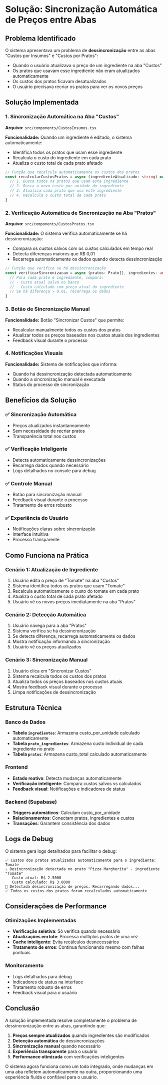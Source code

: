 # Solução: Sincronização Automática de Preços entre Abas

## Problema Identificado

O sistema apresentava um problema de **dessincronização** entre as abas "Custos por Insumos" e "Custos por Pratos":

- Quando o usuário atualizava o preço de um ingrediente na aba "Custos"
- Os pratos que usavam esse ingrediente não eram atualizados automaticamente
- Os custos dos pratos ficavam desatualizados
- O usuário precisava recriar os pratos para ver os novos preços

## Solução Implementada

### 1. **Sincronização Automática na Aba "Custos"**

**Arquivo:** `src/components/CustosInsumos.tsx`

**Funcionalidade:** Quando um ingrediente é editado, o sistema automaticamente:
- Identifica todos os pratos que usam esse ingrediente
- Recalcula o custo do ingrediente em cada prato
- Atualiza o custo total de cada prato afetado

```typescript
// Função que recalcula automaticamente os custos dos pratos
const recalcularCustosPratos = async (ingredienteAtualizado: string) => {
  // 1. Busca todos os pratos que usam este ingrediente
  // 2. Busca o novo custo por unidade do ingrediente
  // 3. Atualiza cada prato que usa este ingrediente
  // 4. Recalcula o custo total de cada prato
}
```

### 2. **Verificação Automática de Sincronização na Aba "Pratos"**

**Arquivo:** `src/components/CustosPratos.tsx`

**Funcionalidade:** O sistema verifica automaticamente se há dessincronização:
- Compara os custos salvos com os custos calculados em tempo real
- Detecta diferenças maiores que R$ 0,01
- Recarrega automaticamente os dados quando detecta dessincronização

```typescript
// Função que verifica se há dessincronização
const verificarSincronizacao = async (pratos: Prato[], ingredientes: any[]) => {
  // Para cada prato e ingrediente, compara:
  // - Custo atual salvo no banco
  // - Custo calculado com preço atual do ingrediente
  // Se há diferença > 0.01, recarrega os dados
}
```

### 3. **Botão de Sincronização Manual**

**Funcionalidade:** Botão "Sincronizar Custos" que permite:
- Recalcular manualmente todos os custos dos pratos
- Atualizar todos os preços baseados nos custos atuais dos ingredientes
- Feedback visual durante o processo

### 4. **Notificações Visuais**

**Funcionalidade:** Sistema de notificações que informa:
- Quando há dessincronização detectada automaticamente
- Quando a sincronização manual é executada
- Status do processo de sincronização

## Benefícios da Solução

### ✅ **Sincronização Automática**
- Preços atualizados instantaneamente
- Sem necessidade de recriar pratos
- Transparência total nos custos

### ✅ **Verificação Inteligente**
- Detecta automaticamente dessincronizações
- Recarrega dados quando necessário
- Logs detalhados no console para debug

### ✅ **Controle Manual**
- Botão para sincronização manual
- Feedback visual durante o processo
- Tratamento de erros robusto

### ✅ **Experiência do Usuário**
- Notificações claras sobre sincronização
- Interface intuitiva
- Processo transparente

## Como Funciona na Prática

### Cenário 1: Atualização de Ingrediente
1. Usuário edita o preço de "Tomate" na aba "Custos"
2. Sistema identifica todos os pratos que usam "Tomate"
3. Recalcula automaticamente o custo do tomate em cada prato
4. Atualiza o custo total de cada prato afetado
5. Usuário vê os novos preços imediatamente na aba "Pratos"

### Cenário 2: Detecção Automática
1. Usuário navega para a aba "Pratos"
2. Sistema verifica se há dessincronização
3. Se detecta diferença, recarrega automaticamente os dados
4. Mostra notificação informando a sincronização
5. Usuário vê os preços atualizados

### Cenário 3: Sincronização Manual
1. Usuário clica em "Sincronizar Custos"
2. Sistema recalcula todos os custos dos pratos
3. Atualiza todos os preços baseados nos custos atuais
4. Mostra feedback visual durante o processo
5. Limpa notificações de dessincronização

## Estrutura Técnica

### Banco de Dados
- **Tabela `ingredientes`**: Armazena custo_por_unidade calculado automaticamente
- **Tabela `prato_ingredientes`**: Armazena custo individual de cada ingrediente no prato
- **Tabela `pratos`**: Armazena custo_total calculado automaticamente

### Frontend
- **Estado reativo**: Detecta mudanças automaticamente
- **Verificação inteligente**: Compara custos salvos vs calculados
- **Feedback visual**: Notificações e indicadores de status

### Backend (Supabase)
- **Triggers automáticos**: Calculam custo_por_unidade
- **Relacionamentos**: Conectam pratos, ingredientes e custos
- **Transações**: Garantem consistência dos dados

## Logs de Debug

O sistema gera logs detalhados para facilitar o debug:

```
✅ Custos dos pratos atualizados automaticamente para o ingrediente: Tomate
⚠️ Desincronização detectada no prato "Pizza Margherita" - ingrediente "Tomate"
   Custo atual: R$ 2.5000
   Custo calculado: R$ 3.0000
🔄 Detectada desincronização de preços. Recarregando dados...
✅ Todos os custos dos pratos foram recalculados automaticamente
```

## Considerações de Performance

### Otimizações Implementadas
- **Verificação seletiva**: Só verifica quando necessário
- **Atualizações em lote**: Processa múltiplos pratos de uma vez
- **Cache inteligente**: Evita recálculos desnecessários
- **Tratamento de erros**: Continua funcionando mesmo com falhas pontuais

### Monitoramento
- Logs detalhados para debug
- Indicadores de status na interface
- Tratamento robusto de erros
- Feedback visual para o usuário

## Conclusão

A solução implementada resolve completamente o problema de dessincronização entre as abas, garantindo que:

1. **Preços sempre atualizados** quando ingredientes são modificados
2. **Detecção automática** de dessincronizações
3. **Sincronização manual** quando necessário
4. **Experiência transparente** para o usuário
5. **Performance otimizada** com verificações inteligentes

O sistema agora funciona como um todo integrado, onde mudanças em uma aba refletem automaticamente na outra, proporcionando uma experiência fluida e confiável para o usuário. 